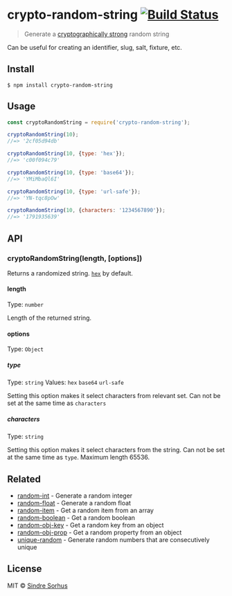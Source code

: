 # crypto-random-string [![Build Status](https://travis-ci.org/sindresorhus/crypto-random-string.svg?branch=master)](https://travis-ci.org/sindresorhus/crypto-random-string)

> Generate a [cryptographically strong](https://en.m.wikipedia.org/wiki/Strong_cryptography) random string

Can be useful for creating an identifier, slug, salt, fixture, etc.


## Install

```
$ npm install crypto-random-string
```


## Usage

```js
const cryptoRandomString = require('crypto-random-string');

cryptoRandomString(10);
//=> '2cf05d94db'

cryptoRandomString(10, {type: 'hex'});
//=> 'c00f094c79'

cryptoRandomString(10, {type: 'base64'});
//=> 'YMiMbaQl6I'

cryptoRandomString(10, {type: 'url-safe'});
//=> 'YN-tqc8pOw'

cryptoRandomString(10, {characters: '1234567890'});
//=> '1791935639'
```


## API

### cryptoRandomString(length, [options])

Returns a randomized string. [`hex`](https://en.wikipedia.org/wiki/Hexadecimal) by default.

#### length

Type: `number`

Length of the returned string.

#### options

Type: `Object`

##### type

Type: `string`
Values: `hex` `base64` `url-safe`

Setting this option makes it select characters from relevant set. Can not be set at the same time as `characters`

##### characters

Type: `string`

Setting this option makes it select characters from the string. Can not be set at the same time as `type`. Maximum length 65536.


## Related

- [random-int](https://github.com/sindresorhus/random-int) - Generate a random integer
- [random-float](https://github.com/sindresorhus/random-float) - Generate a random float
- [random-item](https://github.com/sindresorhus/random-item) - Get a random item from an array
- [random-boolean](https://github.com/arthurvr/random-boolean) - Get a random boolean
- [random-obj-key](https://github.com/sindresorhus/random-obj-key) - Get a random key from an object
- [random-obj-prop](https://github.com/sindresorhus/random-obj-prop) - Get a random property from an object
- [unique-random](https://github.com/sindresorhus/unique-random) - Generate random numbers that are consecutively unique


## License

MIT © [Sindre Sorhus](https://sindresorhus.com)
